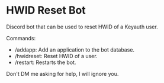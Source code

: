 # HWID Reset Bot
Discord bot that can be used to reset HWID of a Keyauth user.

Commands:
- /addapp: Add an application to the bot database.
- /hwidreset: Reset HWID of a user.
- /restart: Restarts the bot.

Don't DM me asking for help, I will ignore you.
